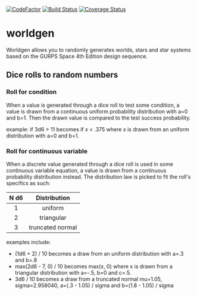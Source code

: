 [![CodeFactor](https://www.codefactor.io/repository/github/vialdj/worldgen/badge/master?s=dce5f6dc560c4ed1e7f9a31a4bbb7231532176d1)](https://www.codefactor.io/repository/github/vialdj/worldgen/overview/master)
[![Build Status](https://travis-ci.com/vialdj/worldgen.svg?token=qyErTtyxDDzuR3xx3yks&branch=master)](https://travis-ci.com/vialdj/worldgen)
[![Coverage Status](https://coveralls.io/repos/github/vialdj/worldgen/badge.svg?branch=master&t=zTOnZw)](https://coveralls.io/github/vialdj/worldgen?branch=master)

# worldgen
Worldgen allows you to randomly generates worlds, stars and star systems based on the GURPS Space 4th Edition design sequence.

## Dice rolls to random numbers
### Roll for condition
When a value is generated through a dice roll to test some condition, a value is drawn from a continuous uniform probability distribution with a=0 and b=1. Then the drawn value is compared to the test success probability.

example: if 3d6 > 11 becomes if x < .375 where x is drawn from an uniform distribution with a=0 and b=1.

### Roll for continuous variable
When a discrete value generated through a dice roll is used in some continuous variable equation, a value is drawn from a continuous probability distribution instead. The distribution law is picked to fit the roll's specifics as such:

| N d6 | Distribution |
|:-:|:-:|
| 1 | uniform |
| 2 | triangular |
| 3 | truncated normal |

examples include:
* (1d6 + 2) / 10 becomes a draw from an uniform distribution with a=.3 and b=.8
* max(2d6 - 7, 0) / 10 becomes max(x, 0) where x is drawn from a triangular distribution with a=-.5, b=0 and c=.5.
* 3d6 / 10 becomes a draw from a truncated normal mu=1.05, sigma=2.958040, a=(.3 - 1.05) / sigma and b=(1.8 - 1.05) / sigma